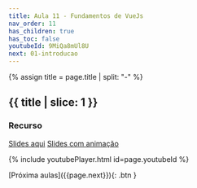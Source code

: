 ```yaml
---
title: Aula 11 - Fundamentos de VueJs
nav_order: 11
has_children: true
has_toc: false
youtubeId: 9MiQa8mUl8U
next: 01-introducao
---
```


{% assign title = page.title | split: "-" %}

## {{ title | slice: 1 }}

### Recurso

<span class="fs-3">
<a href="{{site.baseurl}}/assets/downloads/12-Fundamentos-de-VueJs.pdf" class="btn" target="_blank">Slides aqui</a>
<a href="https://www.icloud.com/keynote/08831v0gK4p2H-8_GJSRf-VdA#11-Fundamentos-de-VueJs" class="btn" target="_blank">Slides com animação</a>
</span>

{% include youtubePlayer.html id=page.youtubeId %}


<span class="fs-3 float-right">
[Próxima aulas]({{page.next}}){: .btn }
</span>


